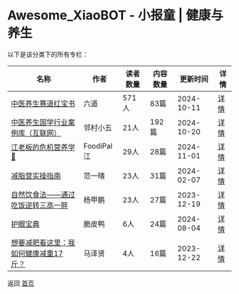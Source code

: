 # Awesome_XiaoBOT - 小报童 | 健康与养生

以下是该分类下的所有专栏：

| 名称 | 作者 | 读者数量 | 内容数量 | 更新时间 | 详情 |
|------|------|----------|----------|----------|------|
| [中医养生赛道红宝书](https://xiaobot.net/p/liudaodsp?refer=9c3f1c95-a052-465a-9902-f6d75080262a) | 六道 | 571人 | 83篇 |  2024-10-11 | [详情](data/liudaodsp.md) |
| [中医养生国学行业案例库（互联网）](https://xiaobot.net/p/53zhanggui?refer=9c3f1c95-a052-465a-9902-f6d75080262a) | 邻村小五 | 21人 | 192篇 |  2024-10-20 | [详情](data/53zhanggui.md) |
| [江老板的危机营养学📒](https://xiaobot.net/p/CroissantJiang?refer=9c3f1c95-a052-465a-9902-f6d75080262a) | FoodiPal江 | 29人 | 28篇 |  2024-11-01 | [详情](data/CroissantJiang.md) |
| [减脂营实操指南](https://xiaobot.net/p/fanyiqing03?refer=9c3f1c95-a052-465a-9902-f6d75080262a) | 范一晴 | 23人 | 31篇 |  2024-02-07 | [详情](data/fanyiqing03.md) |
| [自然饮食法——通过吃饭逆转三高一胖](https://xiaobot.net/p/yongxinchifan?refer=9c3f1c95-a052-465a-9902-f6d75080262a) | 杨甲鹏 | 23人 | 27篇 |  2023-12-19 | [详情](data/yongxinchifan.md) |
| [护眼宝典](https://xiaobot.net/p/k6667?refer=9c3f1c95-a052-465a-9902-f6d75080262a) | 脆皮鸭 | 6人 | 24篇 |  2024-08-04 | [详情](data/k6667.md) |
| [想要减肥看这里：我如何健康减重17斤？](https://xiaobot.net/p/KXJF666?refer=9c3f1c95-a052-465a-9902-f6d75080262a) | 马泽贤 | 4人 | 16篇 |  2023-12-22 | [详情](data/KXJF666.md) |


返回 [首页](../README.md)
